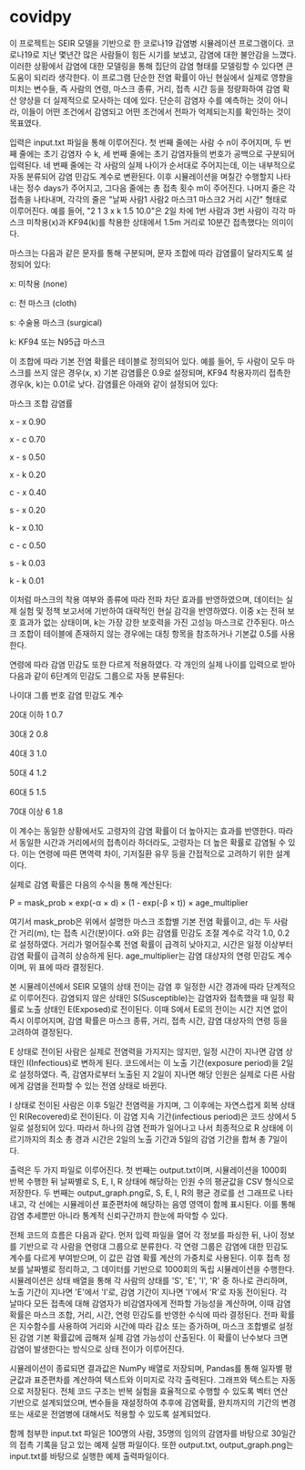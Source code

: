 # covidpy
이 프로젝트는 SEIR 모델을 기반으로 한 코로나19 감염병 시뮬레이션 프로그램이다. 코로나19로 지난 몇년간 많은 사람들이 힘든 시기를 보냈고, 감염에 대한 불안감을 느꼈다. 이러한 상황에서 감염에 대한 모델링을 통해 집단의 감염 형태를 모델링할 수 있다면 큰 도움이 되리라 생각한다. 이 프로그램 단순한 전염 확률이 아닌 현실에서 실제로 영향을 미치는 변수들, 즉 사람의 연령, 마스크 종류, 거리, 접촉 시간 등을 정량화하여 감염 확산 양상을 더 실제적으로 모사하는 데에 있다. 단순히 감염자 수를 예측하는 것이 아니라, 이들이 어떤 조건에서 감염되고 어떤 조건에서 전파가 억제되는지를 확인하는 것이 목표였다.

입력은 input.txt 파일을 통해 이루어진다. 첫 번째 줄에는 사람 수 n이 주어지며, 두 번째 줄에는 초기 감염자 수 k, 세 번째 줄에는 초기 감염자들의 번호가 공백으로 구분되어 입력된다. 네 번째 줄에는 각 사람의 실제 나이가 순서대로 주어지는데, 이는 내부적으로 자동 분류되어 감염 민감도 계수로 변환된다. 이후 시뮬레이션을 며칠간 수행할지 나타내는 정수 days가 주어지고, 그다음 줄에는 총 접촉 횟수 m이 주어진다. 나머지 줄은 각 접촉을 나타내며, 각각의 줄은 "날짜 사람1 사람2 마스크1 마스크2 거리 시간" 형태로 이루어진다. 예를 들어, "2 1 3 x k 1.5 10.0"은 2일 차에 1번 사람과 3번 사람이 각각 마스크 미착용(x)과 KF94(k)를 착용한 상태에서 1.5m 거리로 10분간 접촉했다는 의미이다.

마스크는 다음과 같은 문자를 통해 구분되며, 문자 조합에 따라 감염률이 달라지도록 설정되어 있다:

x: 미착용 (none)

c: 천 마스크 (cloth)

s: 수술용 마스크 (surgical)

k: KF94 또는 N95급 마스크

이 조합에 따라 기본 전염 확률은 테이블로 정의되어 있다. 예를 들어, 두 사람이 모두 마스크를 쓰지 않은 경우(x, x) 기본 감염률은 0.9로 설정되며, KF94 착용자끼리 접촉한 경우(k, k)는 0.01로 낮다. 감염률은 아래와 같이 설정되어 있다:

마스크 조합	감염률

x - x	0.90

x - c	0.70

x - s	0.50

x - k	0.20

c - x	0.40

s - x	0.20

k - x	0.10

c - c	0.50

s - k	0.03

k - k	0.01


이처럼 마스크의 착용 여부와 종류에 따라 전파 차단 효과를 반영하였으며, 데이터는 실제 실험 및 정책 보고서에 기반하여 대략적인 현실 감각을 반영하였다. 이중 x는 전혀 보호 효과가 없는 상태이며, k는 가장 강한 보호력을 가진 고성능 마스크로 간주된다. 마스크 조합이 테이블에 존재하지 않는 경우에는 대칭 항목을 참조하거나 기본값 0.5를 사용한다.

연령에 따라 감염 민감도 또한 다르게 적용하였다. 각 개인의 실제 나이를 입력으로 받아 다음과 같이 6단계의 민감도 그룹으로 자동 분류된다:

나이대	그룹 번호	감염 민감도 계수

20대 이하	1	0.7

30대	2	0.8

40대	3	1.0

50대	4	1.2

60대	5	1.5

70대 이상	6	1.8


이 계수는 동일한 상황에서도 고령자의 감염 확률이 더 높아지는 효과를 반영한다. 따라서 동일한 시간과 거리에서의 접촉이라 하더라도, 고령자는 더 높은 확률로 감염될 수 있다. 이는 연령에 따른 면역력 차이, 기저질환 유무 등을 간접적으로 고려하기 위한 설계이다.

실제로 감염 확률은 다음의 수식을 통해 계산된다:

P = mask_prob × exp(-α × d) × (1 - exp(-β × t)) × age_multiplier

여기서 mask_prob은 위에서 설명한 마스크 조합별 기본 전염 확률이고, d는 두 사람 간 거리(m), t는 접촉 시간(분)이다. α와 β는 감염률 민감도 조절 계수로 각각 1.0, 0.2로 설정하였다. 거리가 멀어질수록 전염 확률이 급격히 낮아지고, 시간은 일정 이상부터 감염 확률이 급격히 상승하게 된다. age_multiplier는 감염 대상자의 연령 민감도 계수이며, 위 표에 따라 결정된다.

본 시뮬레이션에서 SEIR 모델의 상태 전이는 감염 후 일정한 시간 경과에 따라 단계적으로 이루어진다. 감염되지 않은 상태인 S(Susceptible)는 감염자와 접촉했을 때 일정 확률로 노출 상태인 E(Exposed)로 전이된다. 이때 S에서 E로의 전이는 시간 지연 없이 즉시 이루어지며, 감염 확률은 마스크 종류, 거리, 접촉 시간, 감염 대상자의 연령 등을 고려하여 결정된다.

E 상태로 전이된 사람은 실제로 전염력을 가지지는 않지만, 일정 시간이 지나면 감염 상태인 I(Infectious)로 변하게 된다. 코드에서는 이 노출 기간(exposure period)을 2일로 설정하였다. 즉, 감염자로부터 노출된 지 2일이 지나면 해당 인원은 실제로 다른 사람에게 감염을 전파할 수 있는 전염 상태로 바뀐다.

I 상태로 전이된 사람은 이후 5일간 전염력을 가지며, 그 이후에는 자연스럽게 회복 상태인 R(Recovered)로 전이된다. 이 감염 지속 기간(infectious period)은 코드 상에서 5일로 설정되어 있다. 따라서 하나의 감염 전파가 일어나고 나서 최종적으로 R 상태에 이르기까지의 최소 총 경과 시간은 2일의 노출 기간과 5일의 감염 기간을 합쳐 총 7일이다.

출력은 두 가지 파일로 이루어진다. 첫 번째는 output.txt이며, 시뮬레이션을 1000회 반복 수행한 뒤 날짜별로 S, E, I, R 상태에 해당하는 인원 수의 평균값을 CSV 형식으로 저장한다. 두 번째는 output_graph.png로, S, E, I, R의 평균 경로를 선 그래프로 나타내고, 각 선에는 시뮬레이션 표준편차에 해당하는 음영 영역이 함께 표시된다. 이를 통해 감염 추세뿐만 아니라 통계적 신뢰구간까지 한눈에 파악할 수 있다.

전체 코드의 흐름은 다음과 같다. 먼저 입력 파일을 열어 각 정보를 파싱한 뒤, 나이 정보를 기반으로 각 사람을 연령대 그룹으로 분류한다. 각 연령 그룹은 감염에 대한 민감도 계수를 다르게 부여받으며, 이 값은 감염 확률 계산의 가중치로 사용된다. 이후 접촉 정보를 날짜별로 정리하고, 그 데이터를 기반으로 1000회의 독립 시뮬레이션을 수행한다. 시뮬레이션은 상태 배열을 통해 각 사람의 상태를 'S', 'E', 'I', 'R' 중 하나로 관리하며, 노출 기간이 지나면 'E'에서 'I'로, 감염 기간이 지나면 'I'에서 'R'로 자동 전이된다. 각 날마다 모든 접촉에 대해 감염자가 비감염자에게 전파할 가능성을 계산하며, 이때 감염 확률은 마스크 조합, 거리, 시간, 연령 민감도를 반영한 수식에 따라 결정된다. 전파 확률은 지수함수를 사용하여 거리와 시간에 따라 감소 또는 증가하며, 마스크 조합별로 설정된 감염 기본 확률값에 곱해져 실제 감염 가능성이 산출된다. 이 확률이 난수보다 크면 감염이 발생한다는 방식으로 상태 전이가 이루어진다.

시뮬레이션이 종료되면 결과값은 NumPy 배열로 저장되며, Pandas를 통해 일자별 평균값과 표준편차를 계산하여 텍스트와 이미지로 각각 출력된다. 그래프와 텍스트는 자동으로 저장된다. 전체 코드 구조는 반복 실험을 효율적으로 수행할 수 있도록 벡터 연산 기반으로 설계되었으며, 변수들을 재설정하여 추후에 감염확률, 완치까지의 기간의 변경 또는 새로운 전염병에 대해서도 적용할 수 있도록 설계되었다. 

함께 첨부한 input.txt 파일은 100명의 사람, 35명의 임의의 감염자를 바탕으로 30일간의 접촉 기록을 담고 있는 예제 실행 파일이다. 또한 output.txt, output_graph.png는 input.txt를 바탕으로 실행한 예제 출력파일이다. 




